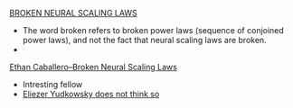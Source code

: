 [BROKEN NEURAL SCALING LAWS](https://arxiv.org/pdf/2210.14891.pdf)
- The word broken refers to broken power laws (sequence of conjoined power laws), and not the fact that neural scaling laws are broken.
- 

[Ethan Caballero–Broken Neural Scaling Laws](https://www.youtube.com/watch?v=SV87S38M1J4)
- Intresting fellow
- [Eliezer Yudkowsky does not think so](https://www.lesswrong.com/posts/3ZdfoezXhKZHakEzy/ethan-caballero-on-broken-neural-scaling-laws-deception-and?commentId=wQTKmyD5CnZxm9ecZ)

